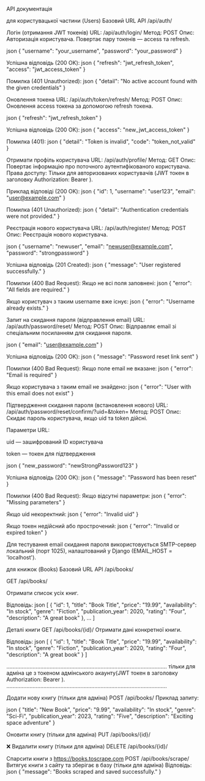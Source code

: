 API документація

для користувацької частини (Users) Базовий URL API
/api/auth/


Логін (отримання JWT токенів)
URL: /api/auth/login/
Метод: POST
Опис: Авторизація користувача. Повертає пару токенів — access та refresh.

json
{
  "username": "your_username",
  "password": "your_password"
}

Успішна відповідь (200 OK):
json
{
  "refresh": "jwt_refresh_token",
  "access": "jwt_access_token"
}

Помилка (401 Unauthorized):
json
{
  "detail": "No active account found with the given credentials"
}


Оновлення токена
URL: /api/auth/token/refresh/
Метод: POST
Опис: Оновлення access токена за допомогою refresh токена.

json
{
  "refresh": "jwt_refresh_token"
}

Успішна відповідь (200 OK):
json
{
  "access": "new_jwt_access_token"
}

Помилка (401):
json
{
    "detail": "Token is invalid",
    "code": "token_not_valid"
}



Отримати профіль користувача
URL: /api/auth/profile/
Метод: GET
Опис: Повертає інформацію про поточного аутентифікованого користувача.
Права доступу: Тільки для авторизованих користувачів (JWT токен в заголовку Authorization: Bearer <token>).

Приклад відповіді (200 OK):
json
{
  "id": 1,
  "username": "user123",
  "email": "user@example.com"
}

Помилка (401 Unauthorized):
json
{
  "detail": "Authentication credentials were not provided."
}



Реєстрація нового користувача
URL: /api/auth/register/
Метод: POST
Опис: Реєстрація нового користувача.

json
{
  "username": "newuser",
  "email": "newuser@example.com",
  "password": "strongpassword"
}

Успішна відповідь (201 Created):
json
{
  "message": "User registered successfully."
}

Помилки (400 Bad Request):
Якщо не всі поля заповнені:
json
{
  "error": "All fields are required."
}

Якщо користувач з таким username вже існує:
json
{
  "error": "Username already exists."
}


Запит на скидання пароля (відправлення email)
URL: /api/auth/password/reset/
Метод: POST
Опис: Відправляє email зі спеціальним посиланням для скидання пароля.

json
{
  "email": "user@example.com"
}

Успішна відповідь (200 OK):
json
{
  "message": "Password reset link sent"
}

Помилки (400 Bad Request):
Якщо поле email не вказане:
json
{
  "error": "Email is required"
}

Якщо користувача з таким email не знайдено:
json
{
  "error": "User with this email does not exist"
}



Підтвердження скидання пароля (встановлення нового)
URL: /api/auth/password/reset/confirm/?uid=<uid>&token=<token>
Метод: POST
Опис: Скидає пароль користувача, якщо uid та token дійсні.

Параметри URL:

uid — зашифрований ID користувача

token — токен для підтвердження

json
{
  "new_password": "newStrongPassword123"
}

Успішна відповідь (200 OK):
json
{
  "message": "Password has been reset"
}

Помилки (400 Bad Request):
Якщо відсутні параметри:
json
{
  "error": "Missing parameters"
}

Якщо uid некоректний:
json
{
  "error": "Invalid uid"
}

Якщо токен недійсний або прострочений:
json
{
  "error": "Invalid or expired token"
}

Для тестування email скидання пароля використовується SMTP-сервер локальний (порт 1025), налаштований у Django (EMAIL_HOST = 'localhost').








для книжок (Books) Базовий URL API /api/books/

GET /api/books/

Отримати список усіх книг.

Відповідь:
json
[
  {
    "id": 1,
    "title": "Book Title",
    "price": "19.99",
    "availability": "In stock",
    "genre": "Fiction",
    "publication_year": 2020,
    "rating": "Four",
    "description": "A great book"
  },
  ...
]



Деталі книги
GET /api/books/{id}/
Отримати дані конкретної книги.

Відповідь:
json
[
  {
    "id": 1,
    "title": "Book Title",
    "price": "19.99",
    "availability": "In stock",
    "genre": "Fiction",
    "publication_year": 2020,
    "rating": "Four",
    "description": "A great book"
  }
]

........................................................................................................
тільки для адміна це з токеном адмінського акаунту(JWT токен в заголовку Authorization: Bearer <token>).
........................................................................................................

Додати нову книгу (тільки для адміна)
POST /api/books/
Приклад запиту:

json
{
  "title": "New Book",
  "price": "9.99",
  "availability": "In stock",
  "genre": "Sci-Fi",
  "publication_year": 2023,
  "rating": "Five",
  "description": "Exciting space adventure"
}


Оновити книгу (тільки для адміна)
PUT /api/books/{id}/


❌ Видалити книгу (тільки для адміна)
DELETE /api/books/{id}/


Спарсити книги з https://books.toscrape.com
POST /api/books/scrape/
Витягує книги з сайту та зберігає в базу (тільки для адміна)
Відповідь:
json
{
  "message": "Books scraped and saved successfully."
}






